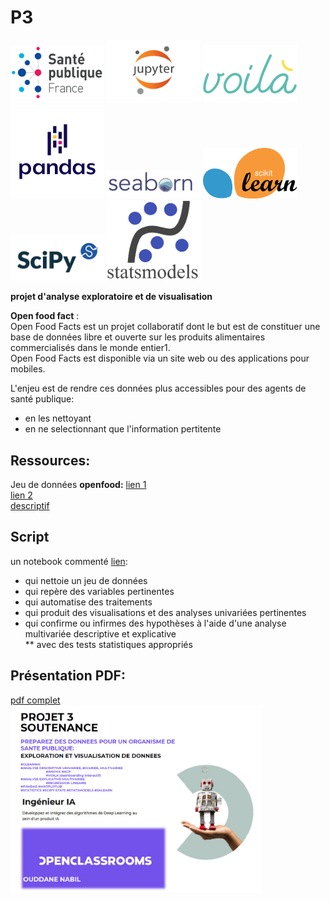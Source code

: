 # P3  
 <img src="https://github.com/bilnab/P3/blob/main/img/sante.png" width="150"> <img src="https://github.com/bilnab/P3/blob/main/img/jup.png" width="150"> <img src="https://github.com/bilnab/P3/blob/main/img/voila.png" width="150">  
 <img src="https://github.com/bilnab/P3/blob/main/img/pandas.png" width="150"> <img src="https://github.com/bilnab/P3/blob/main/img/seaborn.png" width="150"> <img src="https://github.com/bilnab/P3/blob/main/img/sk.png" width="150"> <img src="https://github.com/bilnab/P3/blob/main/img/scipy.png" width="150"> <img src="https://github.com/bilnab/P3/blob/main/img/statsmodel.png" width="150">  
 
 
**projet d'analyse exploratoire et de visualisation**  
  
**Open food fact** :    
Open Food Facts est un projet collaboratif dont le but est de constituer une base de données libre et ouverte sur les produits alimentaires commercialisés dans le monde entier1.  
Open Food Facts est disponible via un site web ou des applications pour mobiles.  

L'enjeu est de rendre ces données plus accessibles pour des agents de santé publique:  
* en les nettoyant  
* en ne selectionnant que l'information pertitente

## Ressources:
Jeu de données **openfood:**
[lien 1](https://world.openfoodfacts.org/)  
[lien 2](https://s3-eu-west-1.amazonaws.com/static.oc-static.com/prod/courses/files/parcours-data-scientist/P2/fr.openfoodfacts.org.products.csv.zip)   
[descriptif](https://s3-eu-west-1.amazonaws.com/static.oc-static.com/prod/courses/files/AI+Engineer/Project+3+-+Pr%C3%A9parez+des+donn%C3%A9es+pour+un+organisme+de+sant%C3%A9+publique/Open_Food_Facts_data-fields.txt)  

## Script   
un notebook commenté [lien](https://github.com/bilnab/P3/blob/main/P3%20analyse%20exploratoire.ipynb):  
* qui nettoie un jeu de données
* qui repère des variables pertinentes  
* qui automatise des traitements  
* qui produit des visualisations et des analyses univariées pertinentes
* qui confirme ou infirmes des hypothèses à l'aide d'une analyse multivariée descriptive et explicative  
** avec des tests statistiques appropriés  

## Présentation PDF:  
[pdf complet](https://github.com/bilnab/P3/blob/main/P3.pdf)  
<img src="https://github.com/bilnab/P3/blob/main/img/P3%20pres.png" height="300">

